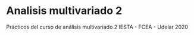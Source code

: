 # Analisis multivariado 2

Prácticos del curso de análisis multivariado 2
IESTA - FCEA - Udelar
2020
